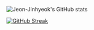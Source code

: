 ![Jeon-Jinhyeok's GitHub stats](https://github-readme-stats.vercel.app/api?username=Jeon-Jinhyeok&show_icons=true&theme=tokyonight)

[![GitHub Streak](https://streak-stats.demolab.com?user=Jeon-Jinhyeok&theme=tokyonight)](https://git.io/streak-stats)
